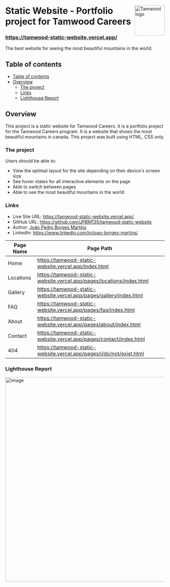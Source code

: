 <span>
  <img align="right" width="95" src="https://tamwood.com/wp-content/uploads/2020/10/Tamwood-White-REV2.png" alt="Tamwood logo"></img>
  <h1 align="left">Static Website - Portfolio project for Tamwood Careers</h1>
</span>

### <https://tamwood-static-website.vercel.app/>

The best website for seeing the most beautiful mountains in the world.

## Table of contents

- [Table of contents](#table-of-contents)
- [Overview](#overview)
  - [The project](#the-project)
  - [Links](#links)
  - [Lighthouse Report](#lighthouse-report)

## Overview

This project is a static website for Tamwood Careers. It is a portfolio project for the Tamwood Careers program. It is a website that shows the most beautiful mountains in canada. This project was built using HTML, CSS only.

### The project

Users should be able to:

- View the optimal layout for the site depending on their device's screen size
- See hover states for all interactive elements on the page
- Able to switch between pages
- Able to see the most beautiful mountains in the world

### Links

- Live Site URL: <https://tamwood-static-website.vercel.app/>
- GitHub URL: <https://github.com/JPBM135/tamwood-static-website>
- Author: [João Pedro Borges Martins](https://github.com/JPBM135)
- LinkedIn: <https://www.linkedin.com/in/joao-borges-martins/>

| Page Name | Page Path                                                              |
| --------- | ---------------------------------------------------------------------- |
| Home      | <https://tamwood-static-website.vercel.app/index.html>                 |
| Locations | <https://tamwood-static-website.vercel.app/pages/locations/index.html> |
| Gallery   | <https://tamwood-static-website.vercel.app/pages/gallery/index.html>   |
| FAQ       | <https://tamwood-static-website.vercel.app/pages/faq/index.html>       |
| About     | <https://tamwood-static-website.vercel.app/pages/about/index.html>     |
| Contact   | <https://tamwood-static-website.vercel.app/pages/contact/index.html>   |
| 404       | <https://tamwood-static-website.vercel.app/pages/i/do/not/exist.html>  |

### Lighthouse Report

<img width="647" alt="image" src="https://github.com/JPBM135/tamwood-static-website/assets/67063134/c73ecf99-ade2-434f-9f66-ac60038b0367">
